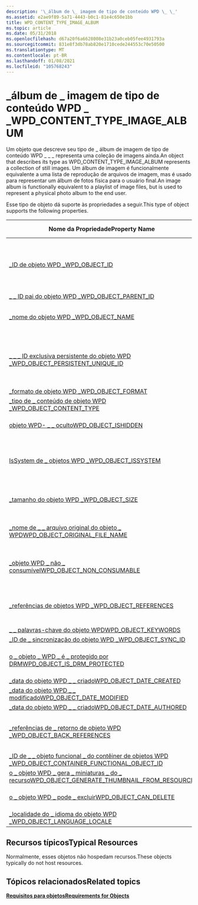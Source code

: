 ```yaml
---
description: '\_álbum de \_ imagem de tipo de conteúdo WPD \_ \_'
ms.assetid: e2ae9f89-5a71-4443-b0c1-81e4c650e1bb
title: WPD_CONTENT_TYPE_IMAGE_ALBUM
ms.topic: article
ms.date: 05/31/2018
ms.openlocfilehash: d67a20f6a6628008e31b23a0ceb05fee4931793a
ms.sourcegitcommit: 831e8f3db78ab820e1710cede244553c70e50500
ms.translationtype: MT
ms.contentlocale: pt-BR
ms.lasthandoff: 01/08/2021
ms.locfileid: "105768243"
---
```

# <a name="wpd_content_type_image_album"></a><span data-ttu-id="abfa2-103">\_álbum de \_ imagem de tipo de conteúdo WPD \_ \_</span><span class="sxs-lookup"><span data-stu-id="abfa2-103">WPD\_CONTENT\_TYPE\_IMAGE\_ALBUM</span></span>

<span data-ttu-id="abfa2-104">Um objeto que descreve seu tipo de \_ álbum de imagem de tipo de conteúdo WPD \_ \_ \_ representa uma coleção de imagens ainda.</span><span class="sxs-lookup"><span data-stu-id="abfa2-104">An object that describes its type as WPD\_CONTENT\_TYPE\_IMAGE\_ALBUM represents a collection of still images.</span></span> <span data-ttu-id="abfa2-105">Um álbum de imagem é funcionalmente equivalente a uma lista de reprodução de arquivos de imagem, mas é usado para representar um álbum de fotos física para o usuário final.</span><span class="sxs-lookup"><span data-stu-id="abfa2-105">An image album is functionally equivalent to a playlist of image files, but is used to represent a physical photo album to the end user.</span></span>

<span data-ttu-id="abfa2-106">Esse tipo de objeto dá suporte às propriedades a seguir.</span><span class="sxs-lookup"><span data-stu-id="abfa2-106">This type of object supports the following properties.</span></span>



| <span data-ttu-id="abfa2-107">Nome da Propriedade</span><span class="sxs-lookup"><span data-stu-id="abfa2-107">Property Name</span></span>                                                                                                         | <span data-ttu-id="abfa2-108">Obrigatório ou opcional</span><span class="sxs-lookup"><span data-stu-id="abfa2-108">Required or Optional</span></span>                                                              |
|-----------------------------------------------------------------------------------------------------------------------|-----------------------------------------------------------------------------------|
| [<span data-ttu-id="abfa2-109">\_ID de objeto WPD \_</span><span class="sxs-lookup"><span data-stu-id="abfa2-109">WPD\_OBJECT\_ID</span></span>](object-properties.md)                                                                | <span data-ttu-id="abfa2-110">Obrigatório, somente leitura.</span><span class="sxs-lookup"><span data-stu-id="abfa2-110">Required, read-only.</span></span> <span data-ttu-id="abfa2-111">Um cliente não pode definir essa propriedade, mesmo no momento da criação.</span><span class="sxs-lookup"><span data-stu-id="abfa2-111">A client cannot set this property, even at creation time.</span></span>    |
| [<span data-ttu-id="abfa2-112">\_ \_ ID pai do objeto WPD \_</span><span class="sxs-lookup"><span data-stu-id="abfa2-112">WPD\_OBJECT\_PARENT\_ID</span></span>](object-properties.md)                                                 | <span data-ttu-id="abfa2-113">Obrigatórios.</span><span class="sxs-lookup"><span data-stu-id="abfa2-113">Required.</span></span>                                                                         |
| [<span data-ttu-id="abfa2-114">\_nome do objeto WPD \_</span><span class="sxs-lookup"><span data-stu-id="abfa2-114">WPD\_OBJECT\_NAME</span></span>](object-properties.md)                                                            | <span data-ttu-id="abfa2-115">Necessário se o objeto representar um arquivo.</span><span class="sxs-lookup"><span data-stu-id="abfa2-115">Required if the object represents a file.</span></span>                                         |
| [<span data-ttu-id="abfa2-116">\_ \_ \_ ID exclusiva persistente do objeto WPD \_</span><span class="sxs-lookup"><span data-stu-id="abfa2-116">WPD\_OBJECT\_PERSISTENT\_UNIQUE\_ID</span></span>](object-properties.md)                          | <span data-ttu-id="abfa2-117">Obrigatório, somente leitura.</span><span class="sxs-lookup"><span data-stu-id="abfa2-117">Required, read-only.</span></span> <span data-ttu-id="abfa2-118">Um cliente não pode definir essa propriedade mesmo no momento da criação.</span><span class="sxs-lookup"><span data-stu-id="abfa2-118">A client cannot set this property even at creation time.</span></span>     |
| [<span data-ttu-id="abfa2-119">\_formato de objeto WPD \_</span><span class="sxs-lookup"><span data-stu-id="abfa2-119">WPD\_OBJECT\_FORMAT</span></span>](object-properties.md)                                                        | <span data-ttu-id="abfa2-120">Obrigatórios.</span><span class="sxs-lookup"><span data-stu-id="abfa2-120">Required.</span></span>                                                                         |
| [<span data-ttu-id="abfa2-121">\_tipo de \_ conteúdo de objeto WPD \_</span><span class="sxs-lookup"><span data-stu-id="abfa2-121">WPD\_OBJECT\_CONTENT\_TYPE</span></span>](object-properties.md)                                           | <span data-ttu-id="abfa2-122">Obrigatórios.</span><span class="sxs-lookup"><span data-stu-id="abfa2-122">Required.</span></span>                                                                         |
| [<span data-ttu-id="abfa2-123">objeto WPD- \_ \_ oculto</span><span class="sxs-lookup"><span data-stu-id="abfa2-123">WPD\_OBJECT\_ISHIDDEN</span></span>](object-properties.md)                                                    | <span data-ttu-id="abfa2-124">Necessário se o objeto estiver oculto.</span><span class="sxs-lookup"><span data-stu-id="abfa2-124">Required if the object is hidden.</span></span>                                                 |
| [<span data-ttu-id="abfa2-125">IsSystem de \_ objetos WPD \_</span><span class="sxs-lookup"><span data-stu-id="abfa2-125">WPD\_OBJECT\_ISSYSTEM</span></span>](object-properties.md)                                                    | <span data-ttu-id="abfa2-126">Necessário se o objeto for um objeto do sistema (ou seja, representar um arquivo do sistema).</span><span class="sxs-lookup"><span data-stu-id="abfa2-126">Required if the object is a system object (that is, it represents a system file).</span></span> |
| [<span data-ttu-id="abfa2-127">\_tamanho do objeto WPD \_</span><span class="sxs-lookup"><span data-stu-id="abfa2-127">WPD\_OBJECT\_SIZE</span></span>](object-properties.md)                                                            | <span data-ttu-id="abfa2-128">Necessário se o objeto tiver pelo menos um recurso.</span><span class="sxs-lookup"><span data-stu-id="abfa2-128">Required if the object has at least one resource.</span></span>                                 |
| [<span data-ttu-id="abfa2-129">\_nome de \_ \_ arquivo original do objeto \_ WPD</span><span class="sxs-lookup"><span data-stu-id="abfa2-129">WPD\_OBJECT\_ORIGINAL\_FILE\_NAME</span></span>](object-properties.md)                              | <span data-ttu-id="abfa2-130">Necessário se o objeto representar um arquivo.</span><span class="sxs-lookup"><span data-stu-id="abfa2-130">Required if the object represents a file.</span></span>                                         |
| [<span data-ttu-id="abfa2-131">\_objeto WPD \_ não \_ consumível</span><span class="sxs-lookup"><span data-stu-id="abfa2-131">WPD\_OBJECT\_NON\_CONSUMABLE</span></span>](object-properties.md)                                       | <span data-ttu-id="abfa2-132">Recomendado se o objeto não for destinada ao consumo pelo dispositivo.</span><span class="sxs-lookup"><span data-stu-id="abfa2-132">Recommended if the object is not meant for consumption by the device.</span></span>             |
| [<span data-ttu-id="abfa2-133">\_referências de objetos WPD \_</span><span class="sxs-lookup"><span data-stu-id="abfa2-133">WPD\_OBJECT\_REFERENCES</span></span>](object-properties.md)                                                | <span data-ttu-id="abfa2-134">Obrigatório se o objeto tiver referências a outros objetos.</span><span class="sxs-lookup"><span data-stu-id="abfa2-134">Required if the object has references to other objects.</span></span>                           |
| [<span data-ttu-id="abfa2-135">\_ \_ palavras-chave do objeto WPD</span><span class="sxs-lookup"><span data-stu-id="abfa2-135">WPD\_OBJECT\_KEYWORDS</span></span>](object-properties.md)                                                    | <span data-ttu-id="abfa2-136">Opcional.</span><span class="sxs-lookup"><span data-stu-id="abfa2-136">Optional.</span></span>                                                                         |
| [<span data-ttu-id="abfa2-137">\_ID de \_ sincronização do objeto WPD \_</span><span class="sxs-lookup"><span data-stu-id="abfa2-137">WPD\_OBJECT\_SYNC\_ID</span></span>](object-properties.md)                                                     | <span data-ttu-id="abfa2-138">Opcional.</span><span class="sxs-lookup"><span data-stu-id="abfa2-138">Optional.</span></span>                                                                         |
| [<span data-ttu-id="abfa2-139">o \_ objeto \_ WPD \_ é \_ protegido por DRM</span><span class="sxs-lookup"><span data-stu-id="abfa2-139">WPD\_OBJECT\_IS\_DRM\_PROTECTED</span></span>](object-properties.md)                                  | <span data-ttu-id="abfa2-140">Necessário se o objeto estiver protegido pela tecnologia DRM.</span><span class="sxs-lookup"><span data-stu-id="abfa2-140">Required if the object is protected by DRM technology.</span></span>                            |
| [<span data-ttu-id="abfa2-141">\_data do objeto WPD \_ \_ criado</span><span class="sxs-lookup"><span data-stu-id="abfa2-141">WPD\_OBJECT\_DATE\_CREATED</span></span>](object-properties.md)                                           | <span data-ttu-id="abfa2-142">Opcional.</span><span class="sxs-lookup"><span data-stu-id="abfa2-142">Optional.</span></span>                                                                         |
| [<span data-ttu-id="abfa2-143">\_data do objeto WPD \_ \_ modificado</span><span class="sxs-lookup"><span data-stu-id="abfa2-143">WPD\_OBJECT\_DATE\_MODIFIED</span></span>](object-properties.md)                                         | <span data-ttu-id="abfa2-144">Recomendável.</span><span class="sxs-lookup"><span data-stu-id="abfa2-144">Recommended.</span></span>                                                                      |
| [<span data-ttu-id="abfa2-145">\_data do objeto WPD \_ \_ criado</span><span class="sxs-lookup"><span data-stu-id="abfa2-145">WPD\_OBJECT\_DATE\_AUTHORED</span></span>](object-properties.md)                                         | <span data-ttu-id="abfa2-146">Opcional.</span><span class="sxs-lookup"><span data-stu-id="abfa2-146">Optional.</span></span>                                                                         |
| [<span data-ttu-id="abfa2-147">\_referências de \_ retorno de objeto WPD \_</span><span class="sxs-lookup"><span data-stu-id="abfa2-147">WPD\_OBJECT\_BACK\_REFERENCES</span></span>](object-properties.md)                                                                | <span data-ttu-id="abfa2-148">Recomendado se o objeto for referenciado por outro objeto.</span><span class="sxs-lookup"><span data-stu-id="abfa2-148">Recommended if the object is referenced by another object.</span></span>                        |
| [<span data-ttu-id="abfa2-149">\_ID de \_ \_ objeto funcional \_ do contêiner de objetos WPD \_</span><span class="sxs-lookup"><span data-stu-id="abfa2-149">WPD\_OBJECT\_CONTAINER\_FUNCTIONAL\_OBJECT\_ID</span></span>](object-properties.md)     | <span data-ttu-id="abfa2-150">Opcional.</span><span class="sxs-lookup"><span data-stu-id="abfa2-150">Optional.</span></span>                                                                         |
| [<span data-ttu-id="abfa2-151">o \_ objeto WPD \_ gera \_ miniaturas \_ do \_ recurso</span><span class="sxs-lookup"><span data-stu-id="abfa2-151">WPD\_OBJECT\_GENERATE\_THUMBNAIL\_FROM\_RESOURCE</span></span>](object-properties.md) | <span data-ttu-id="abfa2-152">Opcional</span><span class="sxs-lookup"><span data-stu-id="abfa2-152">Optional</span></span>                                                                          |
| [<span data-ttu-id="abfa2-153">o \_ objeto WPD \_ pode \_ excluir</span><span class="sxs-lookup"><span data-stu-id="abfa2-153">WPD\_OBJECT\_CAN\_DELETE</span></span>](object-properties.md)                                                                     | <span data-ttu-id="abfa2-154">Obrigatório se o objeto não puder ser excluído.</span><span class="sxs-lookup"><span data-stu-id="abfa2-154">Required if the object cannot be deleted.</span></span>                                         |
| [<span data-ttu-id="abfa2-155">\_localidade do \_ idioma do objeto WPD \_</span><span class="sxs-lookup"><span data-stu-id="abfa2-155">WPD\_OBJECT\_LANGUAGE\_LOCALE</span></span>](object-properties.md)                                                                | <span data-ttu-id="abfa2-156">Opcional.</span><span class="sxs-lookup"><span data-stu-id="abfa2-156">Optional.</span></span>                                                                         |



 

## <a name="typical-resources"></a><span data-ttu-id="abfa2-157">Recursos típicos</span><span class="sxs-lookup"><span data-stu-id="abfa2-157">Typical Resources</span></span>

<span data-ttu-id="abfa2-158">Normalmente, esses objetos não hospedam recursos.</span><span class="sxs-lookup"><span data-stu-id="abfa2-158">These objects typically do not host resources.</span></span>

## <a name="related-topics"></a><span data-ttu-id="abfa2-159">Tópicos relacionados</span><span class="sxs-lookup"><span data-stu-id="abfa2-159">Related topics</span></span>

<dl> <dt>

[<span data-ttu-id="abfa2-160">**Requisitos para objetos**</span><span class="sxs-lookup"><span data-stu-id="abfa2-160">**Requirements for Objects**</span></span>](requirements-for-objects.md)
</dt> </dl>

 

 



